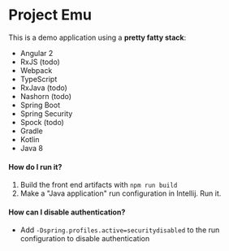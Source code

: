 # Project Emu
This is a demo application using a <b>pretty fatty stack</b>:
- Angular 2
- RxJS (todo)
- Webpack
- TypeScript
- RxJava (todo)
- Nashorn (todo)
- Spring Boot
- Spring Security
- Spock (todo)
- Gradle
- Kotlin
- Java 8

#### How do I run it?
1. Build the front end artifacts with `npm run build`
2. Make a "Java application" run configuration in Intellij. Run it.

#### How can I disable authentication?
- Add `-Dspring.profiles.active=securitydisabled` to the run configuration to disable authentication